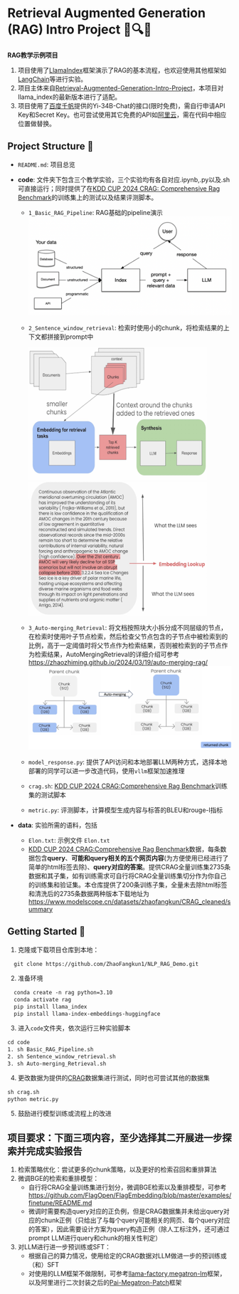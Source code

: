 # Retrieval Augmented Generation (RAG) Intro Project 🤖🔍📝

**RAG教学示例项目**  
1. 项目使用了[LlamaIndex](https://github.com/run-llama/llama_index)框架演示了RAG的基本流程，也欢迎使用其他框架如[LangChain](https://www.langchain.com/)等进行实验。
2. 项目主体来自[Retrieval-Augmented-Generation-Intro-Project](https://github.com/HenryHengLUO/Retrieval-Augmented-Generation-Intro-Project/blob/main/README.md)，本项目对llama_index的最新版本进行了适配。
3. 项目使用了[百度千帆](https://console.bce.baidu.com/qianfan/overview)提供的Yi-34B-Chat的接口(限时免费)，需自行申请API Key和Secret Key。也可尝试使用其它免费的API如[阿里云](https://help.aliyun.com/zh/dashscope/developer-reference/?spm=a2c4g.11186623.0.0.644e9b6em7thMV)，需在代码中相应位置做替换。

## Project Structure 📂

- `README.md`: 项目总览

- **code**:  文件夹下包含三个教学实验，三个实验均有各自对应.ipynb,.py以及.sh可直接运行；同时提供了在[KDD CUP 2024 CRAG: Comprehensive Rag Benchmark](https://www.aicrowd.com/challenges/meta-comprehensive-rag-benchmark-kdd-cup-2024)的训练集上的测试以及结果评测脚本。
  - `1_Basic_RAG_Pipeline`: RAG基础的pipeline演示 
  ![image](data/llamaindex_rag_overview.png)
  - `2_Sentence_window_retrieval`: 检索时使用小的chunk，将检索结果的上下文都拼接到prompt中

    <img src="data/llamaindex_SentenceWindowRetrieval_overview.png" width="400" height="300"><img src="data/llamaindex_SentenceWindowRetrieval_example.png" width="400" height="300">

  - `3_Auto-merging_Retrieval`: 将文档按照块大小拆分成不同层级的节点，在检索时使用叶子节点检索，然后检查父节点包含的子节点中被检索到的比例，高于一定阈值时将父节点作为检索结果，否则被检索到的子节点作为检索结果，AutoMergingRetrieval的详细介绍可参考 https://zhaozhiming.github.io/2024/03/19/auto-merging-rag/
  ![image](data/llamaindex_AutoMergingRetrieval_example.png)
  - `model_response.py`: 提供了API访问和本地部署LLM两种方式，选择本地部署的同学可以进一步改造代码，使用`vllm`框架加速推理
  - `crag.sh`: [KDD CUP 2024 CRAG:Comprehensive Rag Benchmark](https://www.aicrowd.com/challenges/meta-comprehensive-rag-benchmark-kdd-cup-2024)训练集的测试脚本
  - `metric.py`: 评测脚本，计算模型生成内容与标答的BLEU和rouge-l指标
- **data**: 实验所需的语料，包括
  - `Elon.txt`: 示例文件 `Elon.txt`
  - [KDD CUP 2024 CRAG:Comprehensive Rag Benchmark](https://www.aicrowd.com/challenges/meta-comprehensive-rag-benchmark-kdd-cup-2024)数据，每条数据包含**query**、**可能和query相关的五个网页内容**(为方便使用已经进行了简单的html标签去除)、**query对应的答案**。提供CRAG全量训练集2735条数据和其子集，如有训练需求可自行将CRAG全量训练集切分作为你自己的训练集和验证集。本仓库提供了200条训练子集，全量未去除html标签和清洗后的2735条数据两种版本下载地址为 https://www.modelscope.cn/datasets/zhaofangkun/CRAG_cleaned/summary

## Getting Started 🚀

1. 克隆或下载项目仓库到本地：
```shell
  git clone https://github.com/ZhaoFangkun1/NLP_RAG_Demo.git
```
2. 准备环境
```shell
  conda create -n rag python=3.10
  conda activate rag
  pip install llama_index
  pip install llama-index-embeddings-huggingface
```
3. 进入`code`文件夹，依次运行三种实验脚本
```shell
cd code
1. sh Basic_RAG_Pipeline.sh
2. sh Sentence_window_retrieval.sh
3. sh Auto-merging_Retrieval.sh
```

4. 更改数据为提供的[CRAG](https://www.aicrowd.com/challenges/meta-comprehensive-rag-benchmark-kdd-cup-2024)数据集进行测试，同时也可尝试其他的数据集
```shell
sh crag.sh
python metric.py
```
5. 鼓励进行模型训练或流程上的改进

## 项目要求：下面三项内容，至少选择其二开展进一步探索并完成实验报告
1. 检索策略优化：尝试更多的chunk策略，以及更好的检索召回和重排算法
2. 微调BGE的检索和重排模型：
   - 自行将CRAG全量训练集进行划分，微调BGE检索以及重排模型，可参考 https://github.com/FlagOpen/FlagEmbedding/blob/master/examples/finetune/README.md
   - 微调时需要构造query对应的正负例，但是CRAG数据集并未给出query对应的chunk正例（只给出了与每个query可能相关的网页、每个query对应的答案），因此需要设计方案为query构造正例（除人工标注外，还可通过prompt LLM进行query和chunk的相关性判定）
3. 对LLM进行进一步预训练或SFT：
   - 根据自己的算力情况，使用给定的CRAG数据对LLM做进一步的预训练或（和）SFT
   - 对使用的LLM框架不做限制，可参考[llama-factory](https://github.com/hiyouga/LLaMA-Factory),[megatron-lm](https://github.com/NVIDIA/Megatron-LM)框架，以及阿里进行二次封装之后的[Pai-Megatron-Patch](https://github.com/alibaba/Pai-Megatron-Patch)框架
